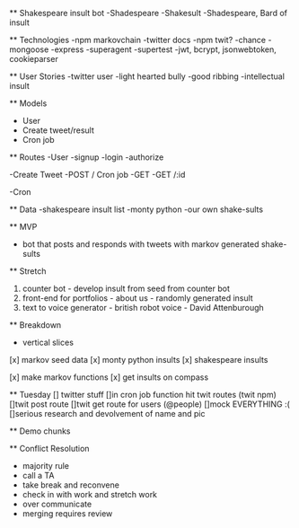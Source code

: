 ** Shakespeare insult bot 
  -Shadespeare
  -Shakesult
  -Shadespeare, Bard of insult

** Technologies
  -npm markovchain
  -twitter docs
  -npm twit?
  -chance
  -mongoose
  -express
  -superagent
  -supertest
  -jwt, bcrypt, jsonwebtoken, cookieparser

** User Stories
  -twitter user
  -light hearted bully
  -good ribbing
  -intellectual insult

** Models
  - User
  - Create tweet/result
  - Cron job

** Routes
  -User
    -signup
    -login
    -authorize

  -Create Tweet
    -POST / Cron job
    -GET
    -GET /:id

  -Cron


** Data
  -shakespeare insult list
  -monty python
  -our own shake-sults


** MVP
  - bot that posts and responds with tweets with markov generated shake-sults

** Stretch
  1. counter bot
    - develop insult from seed from counter bot
  2. front-end for portfolios
    - about us
    - randomly generated insult
  3. text to voice generator
    - british robot voice
    - David Attenburough

** Breakdown
  - vertical slices

  [x] markov seed data
    [x] monty python insults
    [x] shakespeare insults

  [x] make markov functions
    [x] get insults on compass

  ** Tuesday
  [] twitter stuff
  []in cron job function hit twit routes (twit npm) 
    []twit post route
    []twit get route for users (@people)
  []mock EVERYTHING :(
  []serious research and devolvement of name and pic

** Demo chunks
  

** Conflict Resolution
  - majority rule
  - call a TA
  - take break and reconvene 
  - check in with work and stretch work
  - over communicate
  - merging requires review

